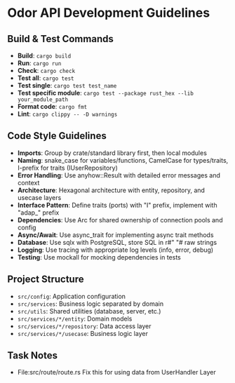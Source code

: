 # Odor API Development Guidelines

## Build & Test Commands
- **Build**: `cargo build`
- **Run**: `cargo run`
- **Check**: `cargo check`
- **Test all**: `cargo test`
- **Test single**: `cargo test test_name`
- **Test specific module**: `cargo test --package rust_hex --lib your_module_path`
- **Format code**: `cargo fmt`
- **Lint**: `cargo clippy -- -D warnings`

## Code Style Guidelines
- **Imports**: Group by crate/standard library first, then local modules
- **Naming**: snake_case for variables/functions, CamelCase for types/traits, I-prefix for traits (IUserRepository)
- **Error Handling**: Use anyhow::Result with detailed error messages and context
- **Architecture**: Hexagonal architecture with entity, repository, and usecase layers
- **Interface Pattern**: Define traits (ports) with "I" prefix, implement with "adap_" prefix
- **Dependencies**: Use Arc for shared ownership of connection pools and config
- **Async/Await**: Use async_trait for implementing async trait methods
- **Database**: Use sqlx with PostgreSQL, store SQL in r#" "# raw strings
- **Logging**: Use tracing with appropriate log levels (info, error, debug)
- **Testing**: Use mockall for mocking dependencies in tests

## Project Structure
- `src/config`: Application configuration
- `src/services`: Business logic separated by domain
- `src/utils`: Shared utilities (database, server, etc.)
- `src/services/*/entity`: Domain models
- `src/services/*/repository`: Data access layer
- `src/services/*/usecase`: Business logic layer

## Task Notes
- File:src/route/route.rs Fix this for using data from UserHandler Layer